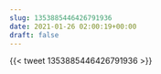 ```yaml
---
slug: 1353885446426791936
date: 2021-01-26 02:00:19+00:00
draft: false
---
```


{{< tweet 1353885446426791936 >}}
